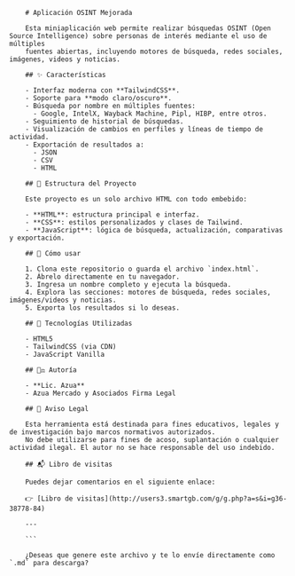 



		# Aplicación OSINT Mejorada

		Esta miniaplicación web permite realizar búsquedas OSINT (Open Source Intelligence) sobre personas de interés mediante el uso de múltiples 
		fuentes abiertas, incluyendo motores de búsqueda, redes sociales, imágenes, videos y noticias.

		## ✨ Características

		- Interfaz moderna con **TailwindCSS**.
		- Soporte para **modo claro/oscuro**.
		- Búsqueda por nombre en múltiples fuentes:
		  - Google, IntelX, Wayback Machine, Pipl, HIBP, entre otros.
		- Seguimiento de historial de búsquedas.
		- Visualización de cambios en perfiles y líneas de tiempo de actividad.
		- Exportación de resultados a:
		  - JSON
		  - CSV
		  - HTML

		## 📁 Estructura del Proyecto

		Este proyecto es un solo archivo HTML con todo embebido:

		- **HTML**: estructura principal e interfaz.
		- **CSS**: estilos personalizados y clases de Tailwind.
		- **JavaScript**: lógica de búsqueda, actualización, comparativas y exportación.

		## 🚀 Cómo usar

		1. Clona este repositorio o guarda el archivo `index.html`.
		2. Ábrelo directamente en tu navegador.
		3. Ingresa un nombre completo y ejecuta la búsqueda.
		4. Explora las secciones: motores de búsqueda, redes sociales, imágenes/videos y noticias.
		5. Exporta los resultados si lo deseas.

		## 🧠 Tecnologías Utilizadas

		- HTML5
		- TailwindCSS (via CDN)
		- JavaScript Vanilla

		## 🧑‍⚖️ Autoría

		- **Lic. Azua**
		- Azua Mercado y Asociados Firma Legal

		## 📌 Aviso Legal

		Esta herramienta está destinada para fines educativos, legales y de investigación bajo marcos normativos autorizados. 
		No debe utilizarse para fines de acoso, suplantación o cualquier actividad ilegal. El autor no se hace responsable del uso indebido.

		## 📬 Libro de visitas

		Puedes dejar comentarios en el siguiente enlace:

		👉 [Libro de visitas](http://users3.smartgb.com/g/g.php?a=s&i=g36-38778-84)

		---

		```

		¿Deseas que genere este archivo y te lo envíe directamente como `.md` para descarga?
